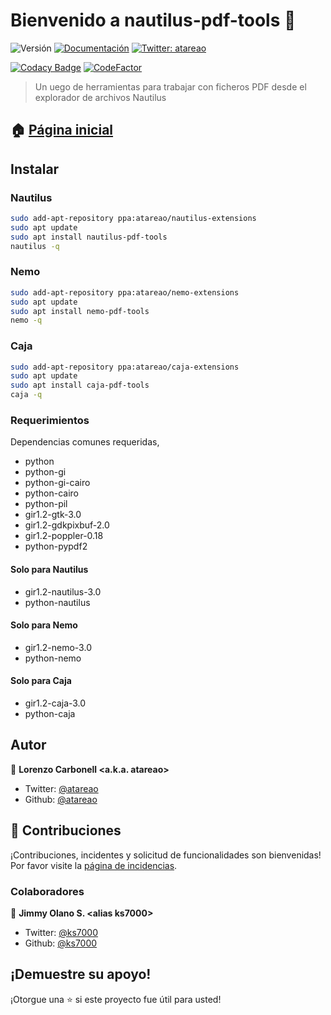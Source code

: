 # Bienvenido a nautilus-pdf-tools 👋

![Versión](https://img.shields.io/badge/version-1.2.0-blue.svg?cacheSeconds=2592000)
[![Documentación](https://img.shields.io/badge/documentation-yes-brightgreen.svg)](https://www.atareao.es/aplicacion/pdf-tools-o-modificar-pdf-en-linux/)
[![Twitter: atareao](https://img.shields.io/twitter/follow/atareao.svg?style=social)](https://twitter.com/atareao)

[![Codacy Badge](https://api.codacy.com/project/badge/Grade/e8b6f27e6b404f05b379c7690c140a3c)](https://www.codacy.com/manual/atareao/nautilus-pdf-tools?utm_source=github.com&amp;utm_medium=referral&amp;utm_content=atareao/nautilus-pdf-tools&amp;utm_campaign=Badge_Grade)
[![CodeFactor](https://www.codefactor.io/repository/github/atareao/nautilus-pdf-tools/badge/master)](https://www.codefactor.io/repository/github/atareao/nautilus-pdf-tools/overview/master)

> Un uego de herramientas para trabajar con ficheros PDF desde el explorador de archivos Nautilus

## 🏠 [Página inicial](https://github.com/atareao/nautilus-pdf-tools)

## Instalar

### Nautilus

```sh
sudo add-apt-repository ppa:atareao/nautilus-extensions
sudo apt update
sudo apt install nautilus-pdf-tools
nautilus -q
```

### Nemo

```sh
sudo add-apt-repository ppa:atareao/nemo-extensions
sudo apt update
sudo apt install nemo-pdf-tools
nemo -q
```

### Caja

```sh
sudo add-apt-repository ppa:atareao/caja-extensions
sudo apt update
sudo apt install caja-pdf-tools
caja -q
```

### Requerimientos

Dependencias comunes requeridas,

* python
* python-gi
* python-gi-cairo
* python-cairo
* python-pil
* gir1.2-gtk-3.0
* gir1.2-gdkpixbuf-2.0
* gir1.2-poppler-0.18
* python-pypdf2

#### Solo para Nautilus

* gir1.2-nautilus-3.0
* python-nautilus

#### Solo para Nemo

* gir1.2-nemo-3.0
* python-nemo

#### Solo para Caja

* gir1.2-caja-3.0
* python-caja

## Autor

👤 **Lorenzo Carbonell &lt;a.k.a. atareao&gt;**

* Twitter: [@atareao](https://twitter.com/atareao)
* Github: [@atareao](https://github.com/atareao)

## 🤝 Contribuciones

¡Contribuciones, incidentes y solicitud de funcionalidades son bienvenidas!<br />Por favor visite la [página de incidencias](https://github.com/atareao/nautilus-pdf-tools/issues).

### Colaboradores

👤 **Jimmy Olano S. &lt;alias ks7000&gt;**
* Twitter: [@ks7000](https://twitter.com/ks7000)
* Github: [@ks7000](https://github.com/ks7000)


## ¡Demuestre su apoyo!

¡Otorgue una ⭐️ si este proyecto fue útil para usted!
